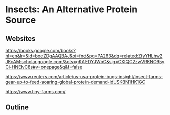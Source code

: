 # Insects: An Alternative Protein Source

## Websites

https://books.google.com/books?hl=en&lr=&id=boeZDgAAQBAJ&oi=fnd&pg=PA263&dq=related:ZfyYHLhw2JKcAM:scholar.google.com/&ots=gKAEDYJWbC&sig=CXIQC2zwVRKNO95yCi-HNEIvC8s#v=onepage&q&f=false

https://www.reuters.com/article/us-usa-protein-bugs-insight/insect-farms-gear-up-to-feed-soaring-global-protein-demand-idUSKBN1HK1GC

https://www.tiny-farms.com/

## Outline
